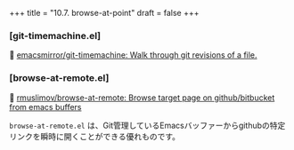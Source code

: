 +++
title = "10.7. browse-at-point"
draft = false
+++
### [git-timemachine.el]
🔗 [emacsmirror/git-timemachine: Walk through git revisions of a file.](https://github.com/emacsmirror/git-timemachine) 

### [browse-at-remote.el]
🔗 [rmuslimov/browse-at-remote: Browse target page on github/bitbucket from emacs buffers](https://github.com/rmuslimov/browse-at-remote) 

`browse-at-remote.el` は、Git管理しているEmacsバッファーからgithubの特定リンクを瞬時に開くことができる優れものです。

